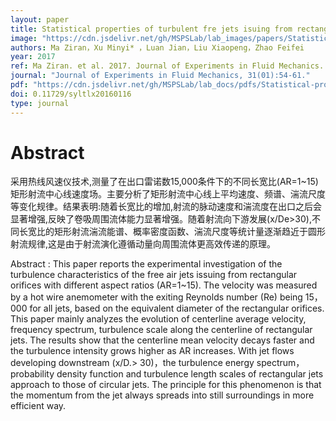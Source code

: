 ```yaml
---
layout: paper
title: Statistical properties of turbulent fre jets isuing from rectangular nozles with diferent aspect ratios
image: "https://cdn.jsdelivr.net/gh/MSPSLab/lab_images/papers/Statistical-properties.png"
authors: Ma Ziran，Xu Minyi* ，Luan Jian，Liu Xiaopeng，Zhao Feifei
year: 2017
ref: Ma Ziran. et al. 2017. Journal of Experiments in Fluid Mechanics.
journal: "Journal of Experiments in Fluid Mechanics, 31(01):54-61."
pdf: "https://cdn.jsdelivr.net/gh/MSPSLab/lab_docs/pdfs/Statistical-properties.pdf"
doi: 0.11729/syltlx20160116
type: journal
---
```


# Abstract

采用热线风速仪技术,测量了在出口雷诺数15,000条件下的不同长宽比(AR=1~15)矩形射流中心线速度场。主要分析了矩形射流中心线上平均速度、频谱、湍流尺度等变化规律。结果表明:随着长宽比的增加,射流的脉动速度和湍流度在出口之后会显著增强,反映了卷吸周围流体能力显著增强。随着射流向下游发展(x/De>30),不同长宽比的矩形射流湍流能谱、概率密度函数、湍流尺度等统计量逐渐趋近于圆形射流规律,这是由于射流演化遵循动量向周围流体更高效传递的原理。

Abstract : This paper reports the experimental investigation of the turbulence characteristics of the free air jets issuing from rectangular orifices with different aspect ratios (AR=1~15). The velocity was measured by a hot wire anemometer with the exiting Reynolds number (Re) being 15，000 for all jets, based on the equivalent diameter of the rectangular orifices. This paper mainly analyzes the evolution of centerline average velocity, frequency spectrum, turbulence scale along the centerline of rectangular jets. The results show that the centerline mean velocity decays faster and the turbulence intensity grows higher as AR increases. With jet flows developing downstream (x/D.> 30)，the turbulence energy spectrum，probability density function and turbulence length scales of rectangular jets approach to those of circular jets. The principle for this phenomenon is that the momentum from the jet always spreads into still surroundings in more efficient way.